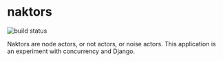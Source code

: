 naktors
=======

![build status](https://travis-ci.org/bensteinberg/naktors.svg?branch=master)

Naktors are node actors, or not actors, or noise actors. This
application is an experiment with concurrency and Django.
